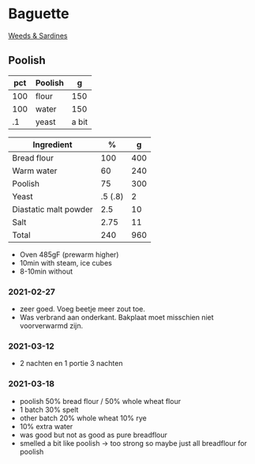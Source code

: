 # Baguette

[Weeds & Sardines](https://www.youtube.com/watch?v=eQLTJLF89A4)

## Poolish
pct    | Poolish | g
---  | --- | ---
100 | flour | 150
100 | water | 150
.1  | yeast | a bit

Ingredient | %   | g
---        | --- | ---
Bread flour | 100 | 400
Warm water  | 60  | 240
Poolish     | 75  | 300
Yeast       | .5 (.8) | 2
Diastatic malt powder | 2.5 | 10
Salt | 2.75 | 11
Total | 240 | 960

- Oven 485gF (prewarm higher)
- 10min with steam, ice cubes
- 8-10min without

### 2021-02-27
- zeer goed. Voeg beetje meer zout toe.
- Was verbrand aan onderkant. Bakplaat moet misschien niet voorverwarmd zijn.

### 2021-03-12
- 2 nachten en 1 portie 3 nachten

### 2021-03-18
- poolish 50% bread flour / 50% whole wheat flour
- 1 batch 30% spelt
- other batch 20% whole wheat 10% rye
- 10% extra water
- was good but not as good as pure breadflour
- smelled a bit like poolish -> too strong so maybe just all breadflour for poolish
